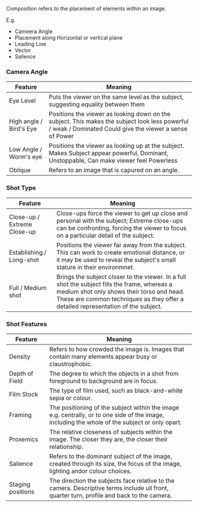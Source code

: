 Composition refers to the placement of elements within an image. 

E.g.
* Cameera Angle
* Placement along Horizontal or vertical plane
* Leading Line
* Vector
* Salience

### Camera Angle
| Feature                 | Meaning                                                                                                                                                  |
| ----------------------- | -------------------------------------------------------------------------------------------------------------------------------------------------------- |
| Eye Level               | Puts the viewer on the same level as the subject, suggesting equality between them                                                                       |
| High angle / Bird's Eye | Positions the viewer as looking down on the subject. This makes the subject look less powerful / weak / Dominated Could give the viewer a sense of Power |
| Low Angle / Worm's eye  | Positions the viewer as looking up at the subject. Makes Subject appear powerful, Dominant, Unstoppable, Can make viewer feel Powerless                  |
| Oblique                 | Refers to an image that is capured on an angle.                                                                                                          |

### Shot Type

| Feature                     | Meaning                                                                                                                                                                                                                         |
| --------------------------- | ------------------------------------------------------------------------------------------------------------------------------------------------------------------------------------------------------------------------------- |
| Close-up / Extreme Close-up | Close-ups force the viewer to get up close and personal with the subject; Extreme close-ups can be confronting, forcing the viewer to focus on a particular detail of the subject.                                              |
| Establishing / Long-shot    | Positions the viewer far away from the subject. This can work to create emotional distance, or it may be used to reveal the subject's small stature in their environmnet.                                                       |
| Full / Medium shot          | Brings the subject closer to the viewer. In a full shot the subject fills the frame, whereas a medium shot only shows their torso and head. These are common techniques as they offer a detailed representation of the subject. |

### Shot Features

| Feature           | Meaning                                                                                                                                        |
| ----------------- | ---------------------------------------------------------------------------------------------------------------------------------------------- |
| Density           | Refers to how crowded the image is. Images that contain many elements appear busy or claustrophobic.                                           |
| Depth of Field    | The degree to which the objects in a shot from foreground to background are in focus.                                                          |
| Film Stock        | The type of film used, such as black-and-white sepia or colour.                                                                                |
| Framing           | The positioning of the subject within the image e.g. centrally, or to one side of the image, including the whole of the subject or only opart. |
| Proxemics         | The relative closeness of subjects within the image. The closer they are, the closer their relationship.                                       |
| Salience          | Refers to the dominant subject of the image, created through its size, the focus of the image, lighting andor colour choices.                  |
| Staging positions | The direction the subjects face relative to the camera. Descriptive terms include ull front, quarter turn, profile and back to the camera.     |

